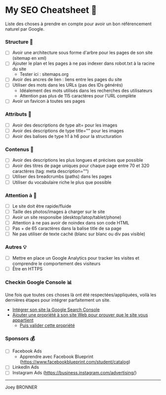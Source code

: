 # My SEO Cheatsheet 📄

Liste des choses à prendre en compte pour avoir un bon référencement naturel par Google. 

### Structure 🕋

- [ ] Avoir une architecture sous forme d'arbre pour les pages de son site (sitemap en xml)
- [ ] Ajouter le plan et les pages à ne pas indexer dans robot.txt à la racine du site
    + Tester ici : sitemaps.org
- [ ] Avoir des ancres de lien : liens entre les pages du site
- [ ] Utiliser des mots dans les URLs (pas des IDs générés)
    + Idéalement des mots utilisés dans les recherches des utilisateurs
    + Attention pas plus de 115 caractères pour l'URL complète
- [ ] Avoir un favicon à toutes ses pages

### Attributs 📏

- [ ] Avoir des descriptions de type alt= pour les images
- [ ] Avoir des descriptions de type title="" pour les images
- [ ] Avoir des balises de type h1 à h6 pour la structuration

### Contenus 🌁

- [ ] Avoir des descriptions les plus longues et précises que possible
- [ ] Avoir des titres de page uniques pour chaque page entre 70 et 320 caractères (tag: meta description="")
- [ ] Utiliser des breadcrumbs (paths) dans les pages
- [ ] Utiliser du vocabulaire riche le plus que possible

### Attention à 🚨

- [ ] Le site doit être rapide/fluide
- [ ] Taille des photos/images à charger sur le site
- [ ] Avoir un site responsibe (desktop/latop/tablet/phone)
- [ ] Attention à ne pas avoir de noindex dans son code HTML
- [ ] Pas + de 65 caractères dans la balise title de sa page
- [ ] Ne pas utiliser de texte caché (blanc sur blanc ou div pas visible)

### Autres 💡

- [ ] Mettre en place un Google Analytics pour tracker les visites et comprendre le comportement des visiteurs
- [ ] Être en HTTPS

### Checkin Google Console 📊

Une fois que toutes ces choses là ont été respectées/appliquées, voilà les dernières étapes pour intégrer parfaitement un site.

- [Intégrer son site la Google Search Console](https://support.google.com/webmasters/answer/6332964?hl=fr&ref_topic=4564315)
- [Ajouter une propriété à son site Web pour prouver que le site vous appartient](https://support.google.com/webmasters/answer/34592?hl=fr&ref_topic=4564315)
    + [Puis valider cette propriété](https://support.google.com/webmasters/answer/35179?hl=fr&ref_topic=4564315)

### Sponsors 💰

- [ ] Facebook Ads
    + Apprendre avec Facebook Blueprint (https://www.facebookblueprint.com/student/catalog)
- [ ] LinkedIn Ads
- [ ] Instagram Ads (https://business.instagram.com/advertising/)

___

Joey BRONNER
